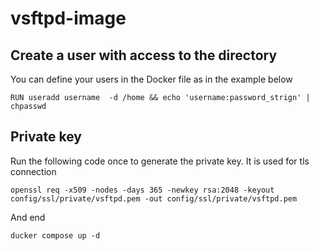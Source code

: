 # vsftpd-image

## Create a user with access to the directory

You can define your users in the Docker file as in the example below
```
RUN useradd username  -d /home && echo 'username:password_strign' | chpasswd
```

## Private key
Run the following code once to generate the private key. It is used for tls connection
```
openssl req -x509 -nodes -days 365 -newkey rsa:2048 -keyout config/ssl/private/vsftpd.pem -out config/ssl/private/vsftpd.pem
```

And end 
```
ducker compose up -d
```
